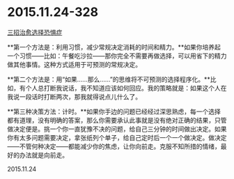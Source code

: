 2015.11.24-328
==============
[三招治愈选择恐惧症](http://mp.weixin.qq.com/s?__biz=MjM5NzY4MzQyMQ==&mid=400545719&idx=2&sn=3559265e48c0830609770e23c18f3faf&scene=1&srcid=1126bNVpBfm9Mn5BZgsr0fvI#rd)

**第一个方法是：利用习惯，减少常规决定消耗的时间和精力。**如果你培养起一个习惯——比如：午餐吃沙拉——那你完全不需要再做选择，可以用省下的精力做其他事情。这种方式适用于可预测的常规决定。

**第二个方法是：用“如果……那么……”的思维将不可预测的选择程序化。**比如，有个人总打断我说话，我不知道应该如何回应。我的策略就是：如果这个人在我说一段话时打断两次，那我就得说点儿什么了。

**第三种决策方法：计时。**如果你手边的问题已经经过深思熟虑，每一个选择都有道理，没有明确的答案，那么你需要承认此事就是没有绝对正确的结果，只管做决定便是。挑一个你一直犹豫不决的问题，给自己三分钟的时间做出决定。如果你有太多问题需要决定，拿张纸列个单子，给自己定时后一个一个做决定。做决定——不管何种决定——都能减少你的焦虑，让你向前走。克服不知所措的情绪，最好的办法就是向前走。

2015.11.24